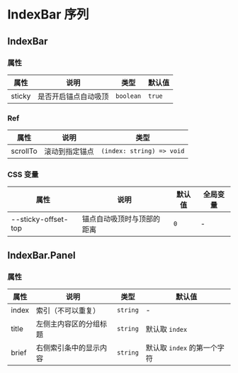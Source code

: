 # IndexBar 序列

<code src="./demos/demo1.tsx"></code>
<code src="./demos/demo2.tsx"></code>
<code src="./demos/demo3.tsx" debug></code>

## IndexBar

### 属性

| 属性   | 说明                 | 类型      | 默认值 |
| ------ | -------------------- | --------- | ------ |
| sticky | 是否开启锚点自动吸顶 | `boolean` | `true` |

### Ref

| 属性     | 说明           | 类型                      |
| -------- | -------------- | ------------------------- |
| scrollTo | 滚动到指定锚点 | `(index: string) => void` |

### CSS 变量

| 属性                | 说明                       | 默认值 | 全局变量 |
| ------------------- | -------------------------- | ------ | -------- |
| --sticky-offset-top | 锚点自动吸顶时与顶部的距离 | `0`    | -        |

## IndexBar.Panel

### 属性

| 属性  | 说明                   | 类型     | 默认值                      |
| ----- | ---------------------- | -------- | --------------------------- |
| index | 索引（不可以重复）     | `string` | -                           |
| title | 左侧主内容区的分组标题 | `string` | 默认取 `index`              |
| brief | 右侧索引条中的显示内容 | `string` | 默认取 `index` 的第一个字符 |
